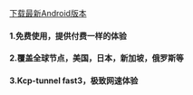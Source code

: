 [下载最新Android版本](https://cowxy.pro/kcp_cow.apk)

#### 1.免费使用，提供付费一样的体验
#### 2.覆盖全球节点，美国，日本，新加坡，俄罗斯等
#### 3.Kcp-tunnel fast3，极致网速体验

